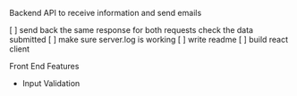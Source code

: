 Backend API to receive information and send emails

[ ] send back the same response for both requests check the data submitted
[ ] make sure server.log is working
[ ] write readme
[ ] build react client


Front End Features
* Input Validation